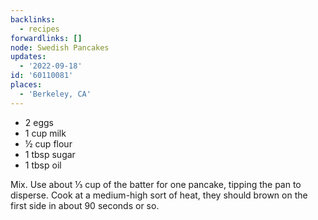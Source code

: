 ```yaml
---
backlinks:
  - recipes
forwardlinks: []
node: Swedish Pancakes
updates:
  - '2022-09-18'
id: '60110081'
places:
  - 'Berkeley, CA'
---
```

- 2 eggs
- 1 cup milk
- ½ cup flour 
- 1 tbsp sugar
- 1 tbsp oil

Mix. Use about ⅓ cup of the batter for one pancake, tipping the  pan to disperse. Cook at a medium-high sort of heat, they should brown on the first side in about 90 seconds or so. 
